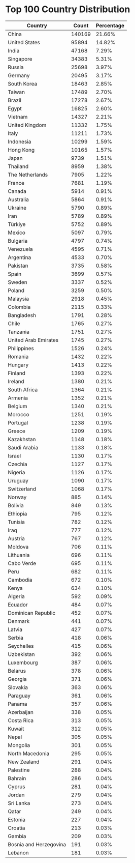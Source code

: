 # Top 100 Country Distribution
| Country | Count | Percentage |
|----|----|----|
| China | 140169 | 21.66% |
| United States | 95894 | 14.82% |
| India | 47168 | 7.29% |
| Singapore | 34383 | 5.31% |
| Russia | 25698 | 3.97% |
| Germany | 20495 | 3.17% |
| South Korea | 18463 | 2.85% |
| Taiwan | 17489 | 2.70% |
| Brazil | 17278 | 2.67% |
| Egypt | 16825 | 2.60% |
| Vietnam | 14327 | 2.21% |
| United Kingdom | 11332 | 1.75% |
| Italy | 11211 | 1.73% |
| Indonesia | 10299 | 1.59% |
| Hong Kong | 10165 | 1.57% |
| Japan | 9739 | 1.51% |
| Thailand | 8959 | 1.38% |
| The Netherlands | 7905 | 1.22% |
| France | 7681 | 1.19% |
| Canada | 5914 | 0.91% |
| Australia | 5864 | 0.91% |
| Ukraine | 5790 | 0.89% |
| Iran | 5789 | 0.89% |
| Türkiye | 5752 | 0.89% |
| Mexico | 5097 | 0.79% |
| Bulgaria | 4797 | 0.74% |
| Venezuela | 4595 | 0.71% |
| Argentina | 4533 | 0.70% |
| Pakistan | 3735 | 0.58% |
| Spain | 3699 | 0.57% |
| Sweden | 3337 | 0.52% |
| Poland | 3259 | 0.50% |
| Malaysia | 2918 | 0.45% |
| Colombia | 2115 | 0.33% |
| Bangladesh | 1791 | 0.28% |
| Chile | 1765 | 0.27% |
| Tanzania | 1751 | 0.27% |
| United Arab Emirates | 1745 | 0.27% |
| Philippines | 1526 | 0.24% |
| Romania | 1432 | 0.22% |
| Hungary | 1413 | 0.22% |
| Finland | 1393 | 0.22% |
| Ireland | 1380 | 0.21% |
| South Africa | 1364 | 0.21% |
| Armenia | 1352 | 0.21% |
| Belgium | 1340 | 0.21% |
| Morocco | 1251 | 0.19% |
| Portugal | 1238 | 0.19% |
| Greece | 1209 | 0.19% |
| Kazakhstan | 1148 | 0.18% |
| Saudi Arabia | 1133 | 0.18% |
| Israel | 1130 | 0.17% |
| Czechia | 1127 | 0.17% |
| Nigeria | 1126 | 0.17% |
| Uruguay | 1090 | 0.17% |
| Switzerland | 1068 | 0.17% |
| Norway | 885 | 0.14% |
| Bolivia | 849 | 0.13% |
| Ethiopia | 795 | 0.12% |
| Tunisia | 782 | 0.12% |
| Iraq | 777 | 0.12% |
| Austria | 767 | 0.12% |
| Moldova | 706 | 0.11% |
| Lithuania | 696 | 0.11% |
| Cabo Verde | 695 | 0.11% |
| Peru | 682 | 0.11% |
| Cambodia | 672 | 0.10% |
| Kenya | 634 | 0.10% |
| Algeria | 592 | 0.09% |
| Ecuador | 484 | 0.07% |
| Dominican Republic | 452 | 0.07% |
| Denmark | 441 | 0.07% |
| Latvia | 427 | 0.07% |
| Serbia | 418 | 0.06% |
| Seychelles | 415 | 0.06% |
| Uzbekistan | 392 | 0.06% |
| Luxembourg | 387 | 0.06% |
| Belarus | 378 | 0.06% |
| Georgia | 371 | 0.06% |
| Slovakia | 363 | 0.06% |
| Paraguay | 361 | 0.06% |
| Panama | 357 | 0.06% |
| Azerbaijan | 338 | 0.05% |
| Costa Rica | 313 | 0.05% |
| Kuwait | 312 | 0.05% |
| Nepal | 305 | 0.05% |
| Mongolia | 301 | 0.05% |
| North Macedonia | 295 | 0.05% |
| New Zealand | 291 | 0.04% |
| Palestine | 288 | 0.04% |
| Bahrain | 286 | 0.04% |
| Cyprus | 281 | 0.04% |
| Jordan | 279 | 0.04% |
| Sri Lanka | 273 | 0.04% |
| Qatar | 249 | 0.04% |
| Estonia | 227 | 0.04% |
| Croatia | 213 | 0.03% |
| Gambia | 209 | 0.03% |
| Bosnia and Herzegovina | 191 | 0.03% |
| Lebanon | 181 | 0.03% |
